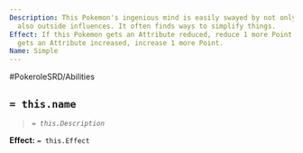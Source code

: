 ```yaml
---
Description: This Pokemon's ingenious mind is easily swayed by not only its own, but
  also outside influences. It often finds ways to simplify things.
Effect: If this Pokemon gets an Attribute reduced, reduce 1 more Point. If this Pokemon
  gets an Attribute increased, increase 1 more Point.
Name: Simple
---
```


#PokeroleSRD/Abilities

## `= this.name`

> *`= this.Description`*

**Effect:** `= this.Effect`